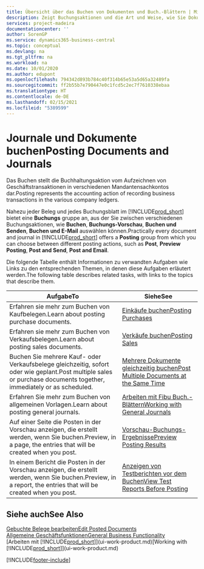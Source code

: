 ```yaml
---
title: Übersicht über das Buchen von Dokumenten und Buch.-Blättern | Microsoft Docs
description: Zeigt Buchungsaktionen und die Art und Weise, wie Sie Dokumente und Buch.-Blätter buchen können.
services: project-madeira
documentationcenter: ''
author: SorenGP
ms.service: dynamics365-business-central
ms.topic: conceptual
ms.devlang: na
ms.tgt_pltfrm: na
ms.workload: na
ms.date: 10/01/2020
ms.author: edupont
ms.openlocfilehash: 794342d893b784c40f314b65e53a5d65a32489fa
ms.sourcegitcommit: ff2b55b7e790447e0c1fcd5c2ec7f7610338ebaa
ms.translationtype: HT
ms.contentlocale: de-DE
ms.lasthandoff: 02/15/2021
ms.locfileid: "5389599"
---
```

# <a name="posting-documents-and-journals"></a><span data-ttu-id="cdf48-103">Journale und Dokumente buchen</span><span class="sxs-lookup"><span data-stu-id="cdf48-103">Posting Documents and Journals</span></span>
<span data-ttu-id="cdf48-104">Das Buchen stellt die Buchhaltungsaktion vom Aufzeichnen von Geschäftstransaktionen in verschiedenen Mandantensachkontos dar.</span><span class="sxs-lookup"><span data-stu-id="cdf48-104">Posting represents the accounting action of recording business transactions in the various company ledgers.</span></span>

<span data-ttu-id="cdf48-105">Nahezu jeder Beleg und jedes Buchungsblatt im [!INCLUDE[prod_short](includes/prod_short.md)] bietet eine **Buchungs** gruppe an, aus der Sie zwischen verschiedenen Buchungsaktionen, wie **Buchen**, **Buchungs-Vorschau**, **Buchen und Senden**, **Buchen und E-Mail** auswählen können.</span><span class="sxs-lookup"><span data-stu-id="cdf48-105">Practically every document and journal in [!INCLUDE[prod_short](includes/prod_short.md)] offers a **Posting** group from which you can choose between different posting actions, such as **Post**, **Preview Posting**, **Post and Send**, **Post and Email**.</span></span>

<span data-ttu-id="cdf48-106">Die folgende Tabelle enthält Informationen zu verwandten Aufgaben wie Links zu den entsprechenden Themen, in denen diese Aufgaben erläutert werden.</span><span class="sxs-lookup"><span data-stu-id="cdf48-106">The following table describes related tasks, with links to the topics that describe them.</span></span>

| <span data-ttu-id="cdf48-107">Aufgabe</span><span class="sxs-lookup"><span data-stu-id="cdf48-107">To</span></span> | <span data-ttu-id="cdf48-108">Siehe</span><span class="sxs-lookup"><span data-stu-id="cdf48-108">See</span></span> |
| --- | --- |
| <span data-ttu-id="cdf48-109">Erfahren sie mehr zum Buchen von Kaufbelegen.</span><span class="sxs-lookup"><span data-stu-id="cdf48-109">Learn about posting purchase documents.</span></span> |[<span data-ttu-id="cdf48-110">Einkäufe buchen</span><span class="sxs-lookup"><span data-stu-id="cdf48-110">Posting Purchases</span></span>](ui-post-purchases.md) |
| <span data-ttu-id="cdf48-111">Erfahren sie mehr zum Buchen von Verkaufsbelegen.</span><span class="sxs-lookup"><span data-stu-id="cdf48-111">Learn about posting sales documents.</span></span> |[<span data-ttu-id="cdf48-112">Verkäufe buchen</span><span class="sxs-lookup"><span data-stu-id="cdf48-112">Posting Sales</span></span>](ui-post-sales.md) |
| <span data-ttu-id="cdf48-113">Buchen Sie mehrere Kauf- oder Verkaufsbelege gleichzeitig, sofort oder wie geplant.</span><span class="sxs-lookup"><span data-stu-id="cdf48-113">Post multiple sales or purchase documents together, immediately or as scheduled.</span></span>|[<span data-ttu-id="cdf48-114">Mehrere Dokumente gleichzeitig buchen</span><span class="sxs-lookup"><span data-stu-id="cdf48-114">Post Multiple Documents at the Same Time</span></span>](ui-batch-posting.md)|
| <span data-ttu-id="cdf48-115">Erfahren Sie mehr zum Buchen von allgemeinen Vorlagen.</span><span class="sxs-lookup"><span data-stu-id="cdf48-115">Learn about posting general journals.</span></span> |[<span data-ttu-id="cdf48-116">Arbeiten mit Fibu Buch.-Blättern</span><span class="sxs-lookup"><span data-stu-id="cdf48-116">Working with General Journals</span></span>](ui-work-general-journals.md) |
| <span data-ttu-id="cdf48-117">Auf einer Seite die Posten in der Vorschau anzeigen, die erstellt werden, wenn Sie buchen.</span><span class="sxs-lookup"><span data-stu-id="cdf48-117">Preview, in a page, the entries that will be created when you post.</span></span> |[<span data-ttu-id="cdf48-118">Vorschau-Buchungs-Ergebnisse</span><span class="sxs-lookup"><span data-stu-id="cdf48-118">Preview Posting Results</span></span>](ui-how-preview-post-results.md) |
| <span data-ttu-id="cdf48-119">In einem Bericht die Posten in der Vorschau anzeigen, die erstellt werden, wenn Sie buchen.</span><span class="sxs-lookup"><span data-stu-id="cdf48-119">Preview, in a report, the entries that will be created when you post.</span></span> |[<span data-ttu-id="cdf48-120">Anzeigen von Testberichten vor dem Buchen</span><span class="sxs-lookup"><span data-stu-id="cdf48-120">View Test Reports Before Posting</span></span>](ui-how-view-test-reports-posting.md) |

## <a name="see-also"></a><span data-ttu-id="cdf48-121">Siehe auch</span><span class="sxs-lookup"><span data-stu-id="cdf48-121">See Also</span></span>
[<span data-ttu-id="cdf48-122">Gebuchte Belege bearbeiten</span><span class="sxs-lookup"><span data-stu-id="cdf48-122">Edit Posted Documents</span></span>](across-edit-posted-document.md)  
[<span data-ttu-id="cdf48-123">Allgemeine Geschäftsfunktionen</span><span class="sxs-lookup"><span data-stu-id="cdf48-123">General Business Functionality</span></span>](ui-across-business-areas.md)  
<span data-ttu-id="cdf48-124">[Arbeiten mit [!INCLUDE[prod_short](includes/prod_short.md)]](ui-work-product.md)</span><span class="sxs-lookup"><span data-stu-id="cdf48-124">[Working with [!INCLUDE[prod_short](includes/prod_short.md)]](ui-work-product.md)</span></span>


[!INCLUDE[footer-include](includes/footer-banner.md)]